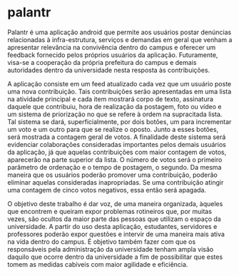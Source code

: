 # palantr

Palantr é uma aplicação android que permite aos usuários postar denúncias relacionadas à infra-estrutura, serviços e demandas em geral que venham a apresentar relevância na convivência dentro do campus e oferecer um feedback fornecido pelos próprios usuários da aplicação. Futuramente, visa-se a cooperação da própria prefeitura do campus e demais autoridades dentro da universidade nesta resposta às contribuições.

A aplicação consiste em um feed atualizado cada vez que um usuário poste uma nova contribuição. Tais contribuições serão apresentadas em uma lista na atividade principal e cada item mostrará corpo de texto, assinatura daquele que contribuiu, hora de realização da postagem, foto ou vídeo e um sistema de priorização no que se refere à ordem na supracitada lista. Tal sistema se dará, superficialmente, por dois botões, um para incrementar um voto e um outro para que se realize o oposto. Junto a esses botões, será mostrada a contagem geral de votos. A finalidade deste sistema será evidenciar colaborações consideradas importantes pelos demais usuários da aplicação, já que aquelas contribuições com maior contagem de votos, aparecerão na parte superior da lista. O número de votos será o primeiro parâmetro de ordenação e o tempo de postagem, o segundo. Da mesma maneira que os usuários poderão promover uma contribuição, poderão eliminar aquelas consideradas inapropriadas. Se uma contribuição atingir uma contagem de cinco votos negativos, essa então será apagada.

O objetivo deste trabalho é dar voz, de uma maneira organizada, àqueles que encontrem e queiram expor problemas rotineiros que, por muitas vezes, são ocultos da maior parte das pessoas que utilizam o espaço da universidade. A partir do uso desta aplicação, estudantes, servidores e professores poderão expor questões e intervir de uma maneira mais ativa na vida dentro do campus. É objetivo também fazer com que os responsáveis pela administração da universidade tenham ampla visão daquilo que ocorre dentro da universidade a fim de possibilitar que estes tomem as medidas cabíveis com maior agilidade e eficiência.
